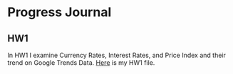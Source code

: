 # Progress Journal

## HW1

In HW1 I examine Currency Rates, Interest Rates, and Price Index and their trend on Google Trends Data. 
[Here](files/HW1.html) is my HW1 file.
